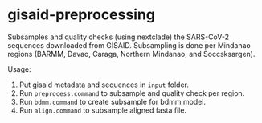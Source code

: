 # gisaid-preprocessing
Subsamples and quality checks (using nextclade) the SARS-CoV-2 sequences downloaded from GISAID. Subsampling is done per Mindanao regions (BARMM, Davao, Caraga, Northern Mindanao, and Soccsksargen). 

Usage:
1. Put gisaid metadata and sequences in `input` folder. 
2. Run `preprocess.command` to subsample and quality check per region.
3. Run `bdmm.command` to create subsample for bdmm model.
4. Run `align.command` to subsample aligned fasta file. 
